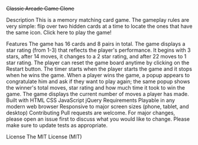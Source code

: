 <s>Classic Arcade Game Clone</s>

Description
This is a memory matching card game. The gameplay rules are very simple: flip over two hidden cards at a time to locate the ones that have the same icon. Click here to play the game!

Features
The game has 16 cards and 8 pairs in total.
The game displays a star rating (from 1-3) that reflects the player's performance. It begins with 3 stars, after 14 moves, it changes to a 2 star rating, and after 22 moves to 1 star rating.
The player can reset the game board anytime by clicking on the Restart button.
The timer starts when the player starts the game and it stops when he wins the game.
When a player wins the game, a popup appears to congratulate him and ask if they want to play again; the same popup shows the winner's total moves, star rating and how much time it took to win the game.
The game displays the current number of moves a player has made.
Built with
HTML
CSS
JavaScript
jQuery
Requirements
Playable in any modern web browser
Responsive to major screen sizes (phone, tablet, and desktop)
Contributing
Pull requests are welcome. For major changes, please open an issue first to discuss what you would like to change. Please make sure to update tests as appropriate.

License
The MIT License (MIT)
